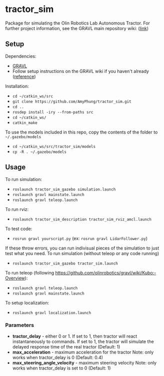 # tractor_sim
Package for simulating the Olin Robotics Lab Autonomous Tractor. For further project information, see the GRAVL main repository wiki: ([link](https://github.com/olinrobotics/gravl/wiki))

## Setup
Dependencies:
+ [GRAVL](https://github.com/olinrobotics/gravl)
+ Follow setup instructions on the GRAVL wiki if you haven't already ([reference](https://github.com/olinrobotics/gravl/wiki))

Installation:
+ `cd ~/catkin_ws/src`
+ `git clone https://github.com/AmyPhung/tractor_sim.git`
+ `cd ..`
+ `rosdep install -iry --from-paths src`
+ `cd ~/catkin_ws/`
+ `catkin_make`

To use the models included in this repo, copy the contents of the folder to `~/.gazebo/models`
+ `cd ~/catkin_ws/src/tractor_sim/models`
+ `cp -R . ~/.gazebo/models`

## Usage
To run simulation:
+ `roslaunch tractor_sim_gazebo simulation.launch`
+ `roslaunch gravl mainstate.launch`
+ `roslaunch gravl teleop.launch`


To run rviz:
+  `roslaunch tractor_sim_description tractor_sim_rviz_amcl.launch`

To test code:
+ `rosrun gravl yourscript.py` (ex: `rosrun gravl LidarFollower.py`)

If these throw errors, you can run indivisual pieces of the simulation to just test what you need.
To run simulation (without teleop or any code running)
+ `roslaunch tractor_sim_gazebo tractor_sim.launch`

To run teleop (following https://github.com/olinrobotics/gravl/wiki/Kubo:-Overview):
+ `roslaunch gravl teleop.launch`
+ `roslaunch gravl mainstate.launch`

To setup localization:
+ `roslaunch gravl localization.launch`


### Parameters
+ **tractor_delay** - either 0 or 1. If set to 1, then tractor will react instantaneously to commands. If set to 1, the tractor will simulate the delayed response time of the real tractor (Default: 1)
+ **max_acceleration** - maximum acceleration for the tractor Note: only works when tractor_delay is 0 (Default: 0.4)
+ **max_steering_angle_velocity** - maximum steering velocity Note: only works when tractor_delay is set to 0 (Default: 1)

